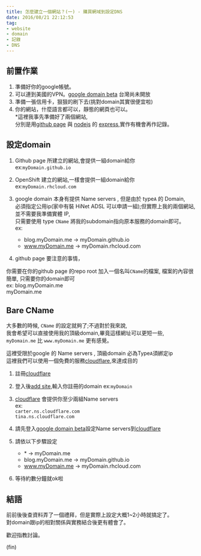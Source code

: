 ```yaml
---
title: 怎麼建立一個網站？(一) - 購買網域到設定DNS
date: 2016/08/21 22:12:53 
tag:
- website
- domain
- 記錄
- DNS
---
```


## 前置作業

1. 準備好你的google帳號。
2. 可以連到美國的VPN。[google domain beta](https://atom.io/packages/atom-beautify) 台灣尚未開放
3. 準備一張信用卡，狠狠的刷下去(挑對domain其實很便宜啦)
4. 你的網站，什麼語言都可以，靜態的網頁也可以。  
  *這裡我事先準備好了兩個網站,  
  分別是用[github page](https://pages.github.com/) 與 [nodejs](https://nodejs.org) 的 [express](http://expressjs.com/),實作有機會再作記錄。

## 設定domain

1. Github page 所建立的網站,會提供一組domain給你  
  ex:`myDomain.github.io`

2. OpenShift 建立的網站,一樣會提供一組domain給你  
  ex:`myDomain.rhcloud.com`

3. google domain 本身有提供 Name servers , 但是由於 type`A` 的 Domain,  
    必須指定公用ip(家中有裝 HiNet ADSL 可以申請一組);但實際上我的兩個網站,並不需要我準備實體 IP,  
    只需要使用 type `CName` 將我的subdomain指向原本服務的domain即可。  
    ex:

   - blog.myDomain.me → myDomain.github.io
   - www.myDomain.me → myDomain.rhcloud.com

4. github page 要注意的事情，  

你需要在你的github page 的repo root 加入一個名叫`CName`的檔案,
檔案的內容很簡單, 只需要你的domain即可  
ex:
        blog.myDomain.me  
        myDomain.me

## Bare CName

大多數的時候, `CName` 的設定就夠了;不過對於我來說,  
我會希望可以直接使用我的頂級domain,畢竟這樣網址可以更短一些,  
`myDomain.me` 比 `www.myDomain.me` 更有感覺。

這裡受限於google 的 Name servers , 頂級domain 必為Type`A`須綁定ip  
這裡我們可以使用一個免費的服務[cloudflare](https://www.cloudflare.com/),來達成目的

1. 註冊[cloudflare](https://www.cloudflare.com/)
2. 登入後[add site](https://www.cloudflare.com/a/add-site),輸入你註冊的domain
ex:`myDomain`
3. [cloudflare](https://www.cloudflare.com/) 會提供你至少兩組Name servers  
ex:  
`carter.ns.cloudflare.com`  
`tina.ns.cloudflare.com`
4. 請先登入[google domain beta](https://atom.io/packages/atom-beautify)設定Name servers到[cloudflare](https://www.cloudflare.com/)
5. 請依以下步驟設定
  
   - \*  → myDomain.me
   - blog.myDomain.me → myDomain.github.io
   - www.myDomain.me → myDomain.rhcloud.com

6. 等待約數分鐘就ok啦

## 結語

前前後後查資料弄了一個禮拜，但是實際上設定大概1~2小時就搞定了。  
對domain跟ip的相對關係與實務結合後更有體會了。

歡迎指教討論。  

(fin)
